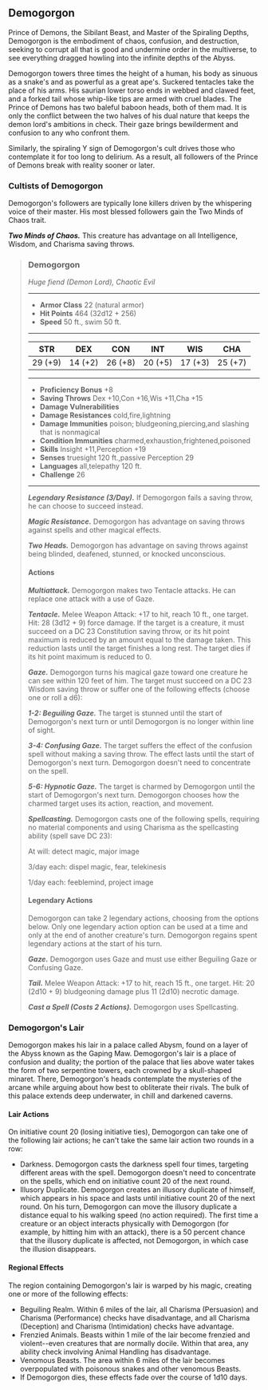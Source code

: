 ## Demogorgon
Prince of Demons, the Sibilant Beast, and Master of the Spiraling Depths, Demogorgon is the embodiment of chaos, confusion, and destruction, seeking to corrupt all that is good and undermine order in the multiverse, to see everything dragged howling into the infinite depths of the Abyss.

Demogorgon towers three times the height of a human, his body as sinuous as a snake's and as powerful as a great ape's. Suckered tentacles take the place of his arms. His saurian lower torso ends in webbed and clawed feet, and a forked tail whose whip-like tips are armed with cruel blades. The Prince of Demons has two baleful baboon heads, both of them mad. It is only the conflict between the two halves of his dual nature that keeps the demon lord's ambitions in check. Their gaze brings bewilderment and confusion to any who confront them.

Similarly, the spiraling Y sign of Demogorgon's cult drives those who contemplate it for too long to delirium. As a result, all followers of the Prince of Demons break with reality sooner or later.

### Cultists of Demogorgon
Demogorgon's followers are typically lone killers driven by the whispering voice of their master. His most blessed followers gain the Two Minds of Chaos trait.

***Two Minds of Chaos.*** This creature has advantage on all Intelligence, Wisdom, and Charisma saving throws.

>### Demogorgon
>*Huge fiend (Demon Lord), Chaotic Evil*
>___
>- **Armor Class** 22 (natural armor)
>- **Hit Points** 464 (32d12 + 256)
>- **Speed** 50 ft., swim 50 ft.
>___
>|**STR**|**DEX**|**CON**|**INT**|**WIS**|**CHA**|
>|:---:|:---:|:---:|:---:|:---:|:---:|
>|29 (+9)|14 (+2)|26 (+8)|20 (+5)|17 (+3)|25 (+7)|
>
>___
>- **Proficiency Bonus** +8
>- **Saving Throws** Dex +10,Con +16,Wis +11,Cha +15
>- **Damage Vulnerabilities** 
>- **Damage Resistances** cold,fire,lightning
>- **Damage Immunities** poison; bludgeoning,piercing,and slashing that is nonmagical
>- **Condition Immunities** charmed,exhaustion,frightened,poisoned
>- **Skills** Insight +11,Perception +19
>- **Senses** truesight 120 ft.,passive Perception 29
>- **Languages** all,telepathy 120 ft.
>- **Challenge** 26
>___
>***Legendary Resistance (3/Day).*** If Demogorgon fails a saving throw, he can choose to succeed instead.
>
>***Magic Resistance.*** Demogorgon has advantage on saving throws against spells and other magical effects.
>
>***Two Heads.*** Demogorgon has advantage on saving throws against being blinded, deafened, stunned, or knocked unconscious.
>
>#### Actions
>***Multiattack.*** Demogorgon makes two Tentacle attacks. He can replace one attack with a use of Gaze.
>
>***Tentacle.*** Melee Weapon Attack: +17 to hit, reach 10 ft., one target. Hit: 28 (3d12 + 9) force damage. If the target is a creature, it must succeed on a DC 23 Constitution saving throw, or its hit point maximum is reduced by an amount equal to the damage taken. This reduction lasts until the target finishes a long rest. The target dies if its hit point maximum is reduced to 0.
>
>***Gaze.*** Demogorgon turns his magical gaze toward one creature he can see within 120 feet of him. The target must succeed on a DC 23 Wisdom saving throw or suffer one of the following effects (choose one or roll a d6):
>
>***1-2: Beguiling Gaze.*** The target is stunned until the start of Demogorgon's next turn or until Demogorgon is no longer within line of sight.
>
>***3-4: Confusing Gaze.*** The target suffers the effect of the confusion spell without making a saving throw. The effect lasts until the start of Demogorgon's next turn. Demogorgon doesn't need to concentrate on the spell.
>
>***5-6: Hypnotic Gaze.*** The target is charmed by Demogorgon until the start of Demogorgon's next turn. Demogorgon chooses how the charmed target uses its action, reaction, and movement.
>
>***Spellcasting.*** Demogorgon casts one of the following spells, requiring no material components and using Charisma as the spellcasting ability (spell save DC 23):
>
>At will: detect magic, major image
>
>3/day each: dispel magic, fear, telekinesis
>
>1/day each: feeblemind, project image
>
>#### Legendary Actions
>Demogorgon can take 2 legendary actions, choosing from the options below. Only one legendary action option can be used at a time and only at the end of another creature's turn. Demogorgon regains spent legendary actions at the start of his turn.
>
>***Gaze.*** Demogorgon uses Gaze and must use either Beguiling Gaze or Confusing Gaze.
>
>***Tail.*** Melee Weapon Attack: +17 to hit, reach 15 ft., one target. Hit: 20 (2d10 + 9) bludgeoning damage plus 11 (2d10) necrotic damage.
>
>***Cast a Spell (Costs 2 Actions).*** Demogorgon uses Spellcasting.
>

### Demogorgon's Lair
Demogorgon makes his lair in a palace called Abysm, found on a layer of the Abyss known as the Gaping Maw. Demogorgon's lair is a place of confusion and duality; the portion of the palace that lies above water takes the form of two serpentine towers, each crowned by a skull-shaped minaret. There, Demogorgon's heads contemplate the mysteries of the arcane while arguing about how best to obliterate their rivals. The bulk of this palace extends deep underwater, in chill and darkened caverns.

#### Lair Actions
On initiative count 20 (losing initiative ties), Demogorgon can take one of the following lair actions; he can't take the same lair action two rounds in a row:
* Darkness. Demogorgon casts the darkness spell four times, targeting different areas with the spell. Demogorgon doesn't need to concentrate on the spells, which end on initiative count 20 of the next round.
* Illusory Duplicate. Demogorgon creates an illusory duplicate of himself, which appears in his space and lasts until initiative count 20 of the next round. On his turn, Demogorgon can move the illusory duplicate a distance equal to his walking speed (no action required). The first time a creature or an object interacts physically with Demogorgon (for example, by hitting him with an attack), there is a 50 percent chance that the illusory duplicate is affected, not Demogorgon, in which case the illusion disappears.
#### Regional Effects
The region containing Demogorgon's lair is warped by his magic, creating one or more of the following effects:
* Beguiling Realm. Within 6 miles of the lair, all Charisma (Persuasion) and Charisma (Performance) checks have disadvantage, and all Charisma (Deception) and Charisma (Intimidation) checks have advantage.
* Frenzied Animals. Beasts within 1 mile of the lair become frenzied and violent--even creatures that are normally docile. Within that area, any ability check involving Animal Handling has disadvantage.
* Venomous Beasts. The area within 6 miles of the lair becomes overpopulated with poisonous snakes and other venomous Beasts.
* If Demogorgon dies, these effects fade over the course of 1d10 days.
